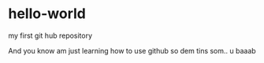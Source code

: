 # hello-world
my first git hub repository

And you know am just learning how to use github so dem tins som.. u baaab
